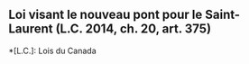 ## Loi visant le nouveau pont pour le Saint-Laurent (L.C. 2014, ch. 20, art. 375)
  *[L.C.]: Lois du Canada
